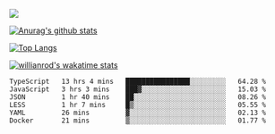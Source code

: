 <!-- <div align="center"><a href="https://app.daily.dev/bobocode"><img src="https://api.daily.dev/devcards/e055a18cb8284958ba546ef75ce2dee9.png?r=4fd" width="400" alt="Lin JinBo's Dev Card"/></a></div> -->

![](https://blog-img-1252233196.cos.ap-guangzhou.myqcloud.com/github-home.png)
     
[![Anurag's github stats](https://github-readme-stats.vercel.app/api?username=BB-Code&count_private=true&show_icons=true)](https://github.com/BB-Code/github-readme-stats)

[![Top Langs](https://github-readme-stats.vercel.app/api/top-langs/?username=BB-Code&layout=compact)](https://github.com/BB-Code/github-readme-stats)

[![willianrod's wakatime stats](https://github-readme-stats.vercel.app/api/wakatime?username=bobocode&layout=compact)](https://github.com/BB-Code/github-readme-stats)

<!--
**BB-Code/BB-Code** is a ✨ _special_ ✨ repository because its `README.md` (this file) appears on your GitHub profile.

Here are some ideas to get you started:

- 🔭 I’m currently working on ...
- 🌱 I’m currently learning ...
- 👯 I’m looking to collaborate on ...
- 🤔 I’m looking for help with ...
- 💬 Ask me about ...
- 📫 How to reach me: ...
- 😄 Pronouns: ...
- ⚡ Fun fact: ...
-->

<!--START_SECTION:waka-->

```text
TypeScript   13 hrs 4 mins   ████████████████░░░░░░░░░   64.28 %
JavaScript   3 hrs 3 mins    ███▓░░░░░░░░░░░░░░░░░░░░░   15.03 %
JSON         1 hr 40 mins    ██░░░░░░░░░░░░░░░░░░░░░░░   08.26 %
LESS         1 hr 7 mins     █▒░░░░░░░░░░░░░░░░░░░░░░░   05.55 %
YAML         26 mins         ▓░░░░░░░░░░░░░░░░░░░░░░░░   02.13 %
Docker       21 mins         ▒░░░░░░░░░░░░░░░░░░░░░░░░   01.77 %
```

<!--END_SECTION:waka-->



